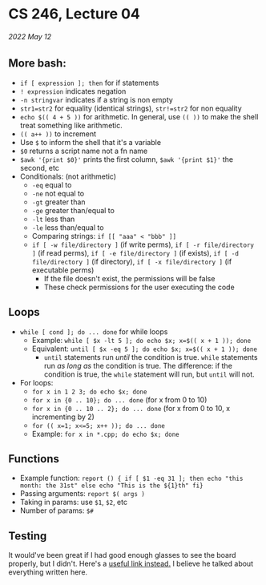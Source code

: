 # CS 246, Lecture 04
###### 2022 May 12

## More bash:
- `if [ expression ]; then` for if statements
- `! expression` indicates negation
- `-n stringvar` indicates if a string is non empty
- `str1=str2` for equality (identical strings), `str!=str2` for non equality 
- `echo $(( 4 + 5 ))` for arithmetic. In general, use `(( ))` to make the shell treat something like arithmetic.
- `(( a++ ))` to increment
- Use `$` to inform the shell that it's a variable
- `$0` returns a script name not a fn name
- `$awk '{print $0}'` prints the first column, `$awk '{print $1}'` the second, etc
- Conditionals: (not arithmetic)
    - `-eq` equal to
    - `-ne` not equal to
    - `-gt` greater than
    - `-ge` greater than/equal to
    - `-lt` less than
    - `-le` less than/equal to
    - Comparing strings: `if [[ "aaa" < "bbb" ]]`
    - `if [ -w file/directory ]` (if write perms), `if [ -r file/directory ]` (if read perms), `if [ -e file/directory ]` (if exists), `if [ -d file/directory ]` (if directory), `if [ -x file/directory ]` (if executable perms)
        - If the file doesn't exist, the permissions will be false
        - These check permissions for the user executing the code

## Loops
- `while [ cond ]; do ... done` for while loops
    - Example: `while [ $x -lt 5 ]; do echo $x; x=$(( x + 1 )); done`
    - Equivalent: `until [ $x -eq 5 ]; do echo $x; x=$(( x + 1 )); done`
        - `until` statements run *until* the condition is true. `while` statements run *as long as* the condition is true. The difference: if the condition is true, the `while` statement will run, but `until` will not.
- For loops: 
    - `for x in 1 2 3; do echo $x; done`
    - `for x in {0 .. 10}; do ... done` (for x from 0 to 10) 
    - `for x in {0 .. 10 .. 2}; do ... done` (for x from 0 to 10, x incrementing by 2)
    - `for (( x=1; x<=5; x++ )); do ... done`
    - Example: `for x in *.cpp; do echo $x; done`

## Functions
- Example function: `report () { if [ $1 -eq 31 ]; then echo "this month: the 31st" else echo "This is the ${1}th" fi}`
- Passing arguments: `report $( args )`
- Taking in params: use `$1`, `$2`, etc
- Number of params: `$#`

## Testing
It would've been great if I had good enough glasses to see the board properly, but I didn't. Here's a [useful link instead.](https://notes.sibeliusp.com/mdf/1185/cs246/#software-testing) I believe he talked about everything written here.
